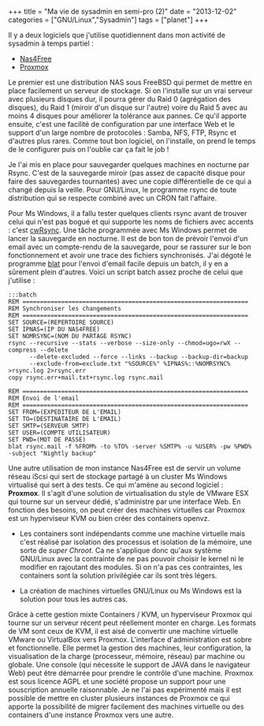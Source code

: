 +++
title = "Ma vie de sysadmin en semi-pro (2)"
date = "2013-12-02"
categories = ["GNU/Linux","Sysadmin"]
tags = ["planet"]
+++

Il y a deux logiciels que j'utilise quotidiennent dans mon activité de sysadmin
à temps partiel : 

*   [Nas4Free](http://www.nas4free.org)
*   [Proxmox](http://www.proxmox.com)

Le premier est une distribution NAS sous FreeBSD qui permet de mettre en place 
facilement un serveur de stockage. Si on l'installe sur un vrai serveur avec 
plusieurs disques dur, il pourra gérer du Raid 0 (agrégation des disques), 
du Raid 1 (miroir d'un disque sur l'autre) voire du Raid 5 avec au moins 4 disques 
pour améliorer la tolérance aux pannes. Ce qu'il apporte ensuite, c'est une
facilité de configuration par une interface Web et le support d'un large nombre
de protocoles : Samba, NFS, FTP, Rsync et d'autres plus rares. Comme tout bon logiciel, 
on l'installe, on prend le temps de le configurer puis on l'oublie car ça fait le job !

Je l'ai mis en place pour sauvegarder quelques machines en nocturne par Rsync. 
C'est de la sauvegarde miroir (pas assez de capacité disque pour faire des sauvegardes tournantes) 
avec une copie différentielle de ce qui a changé depuis la veille. Pour GNU/Linux, le programme 
rsync de toute distribution qui se respecte combiné avec un CRON fait l'affaire. 

Pour Ms Windows, il a fallu tester quelques clients rsync avant de trouver celui qui n'est pas 
bogué et qui supporte les noms de fichiers avec accents : 
c'est [cwRsync](https://www.itefix.no/i2/content/cwrsync-free-edition). Une tâche programmée 
avec Ms Windows permet de lancer la sauvegarde en nocturne. Il est de bon ton de prévoir l'envoi
d'un email avec un compte-rendu de la sauvegarde, pour se rassurer sur le bon fonctionnement et
avoir une trace des fichiers synchronisés. J'ai dégoté le programme [blat](http://www.blat.net) 
pour l'envoi d'email facile depuis un batch, il y en a sûrement plein d'autres. Voici un 
script batch assez proche de celui que j'utilise : 


    :::batch
    REM ================================================================
    REM Synchroniser les changements 
    REM ================================================================
    SET SOURCE=(REPERTOIRE SOURCE)
    SET IPNAS=(IP DU NAS4FREE)
    SET NOMRSYNC=(NOM DU PARTAGE RSYNC)
    rsync --recursive --stats --verbose --size-only --chmod=ugo=rwX --compress --delete 
          --delete-excluded --force --links --backup --backup-dir=backup 
          --exclude-from=exclude.txt "%SOURCE%" %IPNAS%::%NOMRSYNC% >rsync.log 2>rsync.err
    copy rsync.err+mail.txt+rsync.log rsync.mail
    
    REM ================================================================
    REM Envoi de l'email
    REM ================================================================
    SET FROM=(EXPEDITEUR DE L'EMAIL)
    SET TO=(DESTINATAIRE DE L'EMAIL)
    SET SMTP=(SERVEUR SMTP)
    SET USER=(COMPTE UTILISATEUR)
    SET PWD=(MOT DE PASSE)
    blat rsync.mail -f %FROM% -to %TO% -server %SMTP% -u %USER% -pw %PWD% -subject "Nightly backup"


Une autre utilisation de mon instance Nas4Free est de servir un volume réseau iScsi qui sert 
de stockage partagé à un cluster Ms Windows virtualisé qui sert à des tests. Ce qui m'amène au 
second logiciel : **Proxmox**. Il s'agit d'une solution de virtualisation du style de VMware ESX 
qui tourne sur un serveur dédié, s'administre par une interface Web. En fonction des besoins, 
on peut créer des machines virtuelles car Proxmox est un hyperviseur KVM ou bien créer des 
containers openvz. 

*    Les containers sont indépendants comme une machine virtuelle mais c'est réalisé par isolation 
     des processus et isolation de la mémoire, une sorte de *super Chroot*. Ca ne s'applique donc 
     qu'aux système GNU/Linux avec la  contrainte de ne pas pouvoir choisir le kernel ni le 
     modifier en rajoutant des modules. Si on  n'a pas ces contraintes, les containers sont la 
     solution privilégiée car ils sont très légers.

*    La création de machines virtuelles GNU/Linux ou Ms Windows est la solution pour tous les
     autres cas. 
     

Grâce à cette gestion mixte Containers / KVM, un hyperviseur Proxmox qui tourne sur un serveur 
récent peut réellement monter en charge. Les formats de VM sont ceux de KVM, il est aisé de convertir
une machine virtuelle VMware ou VirtualBox vers Proxmox. L'interface d'administration est sobre 
et fonctionnelle. Elle permet la gestion des machines, leur configuration, la visualisation de 
la charge (processeur, mémoire, réseau) par machine ou globale. Une console (qui nécessite le 
support de JAVA dans le navigateur Web) peut être démarrée pour prendre le contrôle d'une machine. 
Proxmox est sous licence AGPL et une société propose un support pour une souscription annuelle 
raisonnable. Je ne l'ai pas expérimenté mais il est possible de mettre en cluster plusieurs instances 
de Proxmox ce qui apporte la possibilité de migrer facilement des machines virtuelle ou des containers 
d'une instance Proxmox vers une autre. 

